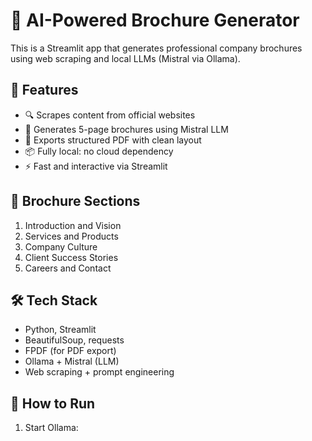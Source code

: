# 🧠 AI-Powered Brochure Generator

This is a Streamlit app that generates professional company brochures using web scraping and local LLMs (Mistral via Ollama).

## 🚀 Features

- 🔍 Scrapes content from official websites
- 🧾 Generates 5-page brochures using Mistral LLM
- 📄 Exports structured PDF with clean layout
- 📦 Fully local: no cloud dependency
- ⚡ Fast and interactive via Streamlit

## 📂 Brochure Sections

1. Introduction and Vision  
2. Services and Products  
3. Company Culture  
4. Client Success Stories  
5. Careers and Contact

## 🛠 Tech Stack

- Python, Streamlit
- BeautifulSoup, requests
- FPDF (for PDF export)
- Ollama + Mistral (LLM)
- Web scraping + prompt engineering

## 🧪 How to Run

1. Start Ollama:
